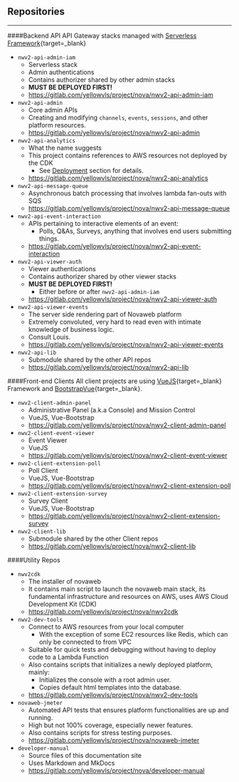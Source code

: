 ## Repositories

---

####Backend API
API Gateway stacks managed with [Serverless Framework](https://www.serverless.com/framework/docs){target=_blank}

- `nwv2-api-admin-iam`
    - Serverless stack
    - Admin authentications
    - Contains authorizer shared by other admin stacks
    - **MUST BE DEPLOYED FIRST!**
    - <https://gitlab.com/yellowvls/project/nova/nwv2-api-admin-iam>
- `nwv2-api-admin`
    - Core admin APIs
    - Creating and modifying `channels`, `events`, `sessions`, and other platform resources.
    - <https://gitlab.com/yellowvls/project/nova/nwv2-api-admin>
- `nwv2-api-analytics`
    - What the name suggests
    - This project contains references to AWS resources not deployed by the CDK
        - See [Deployment](../backend/deployment/deployment.md) section for details.
    - <https://gitlab.com/yellowvls/project/nova/nwv2-api-analytics>
- `nwv2-api-message-queue`
    - Asynchronous batch processing that involves lambda fan-outs with SQS
    - <https://gitlab.com/yellowvls/project/nova/nwv2-api-message-queue>
- `nwv2-api-event-interaction`
    - APIs pertaining to interactive elements of an event:
        - Polls, Q&As, Surveys, anything that involves end users submitting things. 
    - <https://gitlab.com/yellowvls/project/nova/nwv2-api-event-interaction>
- `nwv2-api-viewer-auth`
    - Viewer authentications
    - Contains authorizer shared by other viewer stacks
    - **MUST BE DEPLOYED FIRST!**
        - Either before or after `nwv2-api-admin-iam` 
    - <https://gitlab.com/yellowvls/project/nova/nwv2-api-viewer-auth>
- `nwv2-api-viewer-events`
    - The server side rendering part of Novaweb platform
    - Extremely convoluted, very hard to read even with intimate knowledge of business logic.
    - Consult Louis.
    - <https://gitlab.com/yellowvls/project/nova/nwv2-api-viewer-events>
- `nwv2-api-lib`
    - Submodule shared by the other API repos
    - <https://gitlab.com/yellowvls/project/nova/nwv2-api-lib>

####Front-end Clients
All client projects are using [VueJS](https://vuejs.org/){target=_blank} Framework and [BootstrapVue](https://bootstrap-vue.org/){target=_blank}.

- `nwv2-client-admin-panel`
    - Administrative Panel (a.k.a Console) and Mission Control
    - VueJS, Vue-Bootstrap
    - <https://gitlab.com/yellowvls/project/nova/nwv2-client-admin-panel>
- `nwv2-client-event-viewer`
    - Event Viewer
    - VueJS
    - <https://gitlab.com/yellowvls/project/nova/nwv2-client-event-viewer>
- `nwv2-client-extension-poll`
    - Poll Client
    - VueJS, Vue-Bootstrap
    - <https://gitlab.com/yellowvls/project/nova/nwv2-client-extension-poll>
- `nwv2-client-extension-survey`
    - Survey Client
    - VueJS, Vue-Bootstrap
    - <https://gitlab.com/yellowvls/project/nova/nwv2-client-extension-survey>
- `nwv2-client-lib`
    - Submodule shared by the other Client repos
    - <https://gitlab.com/yellowvls/project/nova/nwv2-client-lib>


####Utility Repos

- `nwv2cdk`
    - The installer of novaweb
    - It contains main script to launch the novaweb main stack, its fundamental infrastructure and resources on AWS, uses AWS Cloud Development Kit (CDK)
    - <https://gitlab.com/yellowvls/project/nova/nwv2cdk>
- `nwv2-dev-tools`
    - Connect to AWS resources from your local computer
        - With the exception of some EC2 resources like Redis, which can only be connected to from VPC
    - Suitable for quick tests and debugging without having to deploy code to a Lambda Function
    - Also contains scripts that initializes a newly deployed platform, mainly:
        - Initializes the console with a root admin user.
        - Copies default html templates into the database.
    - <https://gitlab.com/yellowvls/project/nova/nwv2-dev-tools>
- `novaweb-jmeter`
    - Automated API tests that ensures platform functionalities are up and running.
    - High but not 100% coverage, especially newer features.
    - Also contains scripts for stress testing purposes.
    - <https://gitlab.com/yellowvls/project/nova/novaweb-jmeter>
- `developer-manual`
    - Source files of this documentation site
    - Uses Markdown and MkDocs
    - <https://gitlab.com/yellowvls/project/nova/developer-manual>
